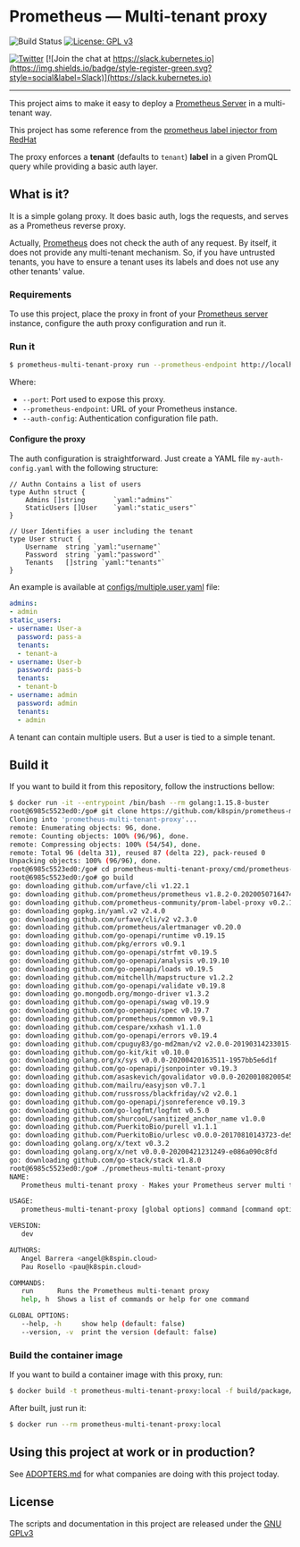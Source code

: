 # Prometheus — Multi-tenant proxy

![Build Status](https://action-badges.now.sh/k8spin/k8spin-operator)
[![License: GPL v3](https://img.shields.io/badge/License-GPLv3-blue.svg)](https://www.gnu.org/licenses/gpl-3.0)

[![Twitter](https://img.shields.io/twitter/url/https/twitter.com/k8spin.svg?style=social&label=Follow%20%40k8spin)](https://twitter.com/k8spin)
[![Join the chat at https://slack.kubernetes.io](https://img.shields.io/badge/style-register-green.svg?style=social&label=Slack)](https://slack.kubernetes.io)

------

This project aims to make it easy to deploy a [Prometheus Server](https://github.com/prometheus/prometheus)
in a multi-tenant way.

This project has some reference from the [prometheus label injector from RedHat](https://github.com/openshift/prom-label-proxy)

The proxy enforces a **tenant** (defaults to `tenant`) **label** in a given PromQL query while providing a basic auth layer.

## What is it?

It is a simple golang proxy. It does basic auth, logs the requests, and serves as a Prometheus reverse proxy.

Actually, [Prometheus](https://github.com/prometheus/prometheus) does not check the auth of any request.
By itself, it does not provide any multi-tenant mechanism. So, if you have untrusted tenants,
you have to ensure a tenant uses its labels and does not use any other tenants' value.

### Requirements

To use this project, place the proxy in front of your [Prometheus server](https://github.com/prometheus/prometheus)
instance, configure the auth proxy configuration and run it.

### Run it

```bash
$ prometheus-multi-tenant-proxy run --prometheus-endpoint http://localhost:9090 --port 9091 --auth-config ./my-auth-config.yaml
```

Where:

- `--port`: Port used to expose this proxy.
- `--prometheus-endpoint`: URL of your Prometheus instance.
- `--auth-config`: Authentication configuration file path.

#### Configure the proxy

The auth configuration is straightforward. Just create a YAML file `my-auth-config.yaml` with the following structure:

```golang
// Authn Contains a list of users
type Authn struct {
	Admins []string       `yaml:"admins"`
	StaticUsers []User    `yaml:"static_users"`
}

// User Identifies a user including the tenant
type User struct {
	Username  string `yaml:"username"`
	Password  string `yaml:"password"`
	Tenants   []string `yaml:"tenants"`
}
```

An example is available at [configs/multiple.user.yaml](configs/multiple.user.yaml) file:

```yaml
admins:
- admin
static_users:
- username: User-a
  password: pass-a
  tenants:
  - tenant-a
- username: User-b
  password: pass-b
  tenants:
  - tenant-b
- username: admin
  password: admin
  tenants:
  - admin
```

A tenant can contain multiple users. But a user is tied to a simple tenant.

## Build it

If you want to build it from this repository, follow the instructions bellow:

```bash
$ docker run -it --entrypoint /bin/bash --rm golang:1.15.8-buster
root@6985c5523ed0:/go# git clone https://github.com/k8spin/prometheus-multi-tenant-proxy.git
Cloning into 'prometheus-multi-tenant-proxy'...
remote: Enumerating objects: 96, done.
remote: Counting objects: 100% (96/96), done.
remote: Compressing objects: 100% (54/54), done.
remote: Total 96 (delta 31), reused 87 (delta 22), pack-reused 0
Unpacking objects: 100% (96/96), done.
root@6985c5523ed0:/go# cd prometheus-multi-tenant-proxy/cmd/prometheus-multi-tenant-proxy/
root@6985c5523ed0:/go# go build
go: downloading github.com/urfave/cli v1.22.1
go: downloading github.com/prometheus/prometheus v1.8.2-0.20200507164740-ecee9c8abfd1
go: downloading github.com/prometheus-community/prom-label-proxy v0.2.1-0.20210129135803-4c30ca94e827
go: downloading gopkg.in/yaml.v2 v2.4.0
go: downloading github.com/urfave/cli/v2 v2.3.0
go: downloading github.com/prometheus/alertmanager v0.20.0
go: downloading github.com/go-openapi/runtime v0.19.15
go: downloading github.com/pkg/errors v0.9.1
go: downloading github.com/go-openapi/strfmt v0.19.5
go: downloading github.com/go-openapi/analysis v0.19.10
go: downloading github.com/go-openapi/loads v0.19.5
go: downloading github.com/mitchellh/mapstructure v1.2.2
go: downloading github.com/go-openapi/validate v0.19.8
go: downloading go.mongodb.org/mongo-driver v1.3.2
go: downloading github.com/go-openapi/swag v0.19.9
go: downloading github.com/go-openapi/spec v0.19.7
go: downloading github.com/prometheus/common v0.9.1
go: downloading github.com/cespare/xxhash v1.1.0
go: downloading github.com/go-openapi/errors v0.19.4
go: downloading github.com/cpuguy83/go-md2man/v2 v2.0.0-20190314233015-f79a8a8ca69d
go: downloading github.com/go-kit/kit v0.10.0
go: downloading golang.org/x/sys v0.0.0-20200420163511-1957bb5e6d1f
go: downloading github.com/go-openapi/jsonpointer v0.19.3
go: downloading github.com/asaskevich/govalidator v0.0.0-20200108200545-475eaeb16496
go: downloading github.com/mailru/easyjson v0.7.1
go: downloading github.com/russross/blackfriday/v2 v2.0.1
go: downloading github.com/go-openapi/jsonreference v0.19.3
go: downloading github.com/go-logfmt/logfmt v0.5.0
go: downloading github.com/shurcooL/sanitized_anchor_name v1.0.0
go: downloading github.com/PuerkitoBio/purell v1.1.1
go: downloading github.com/PuerkitoBio/urlesc v0.0.0-20170810143723-de5bf2ad4578
go: downloading golang.org/x/text v0.3.2
go: downloading golang.org/x/net v0.0.0-20200421231249-e086a090c8fd
go: downloading github.com/go-stack/stack v1.8.0
root@6985c5523ed0:/go# ./prometheus-multi-tenant-proxy
NAME:
   Prometheus multi-tenant proxy - Makes your Prometheus server multi tenant

USAGE:
   prometheus-multi-tenant-proxy [global options] command [command options] [arguments...]

VERSION:
   dev

AUTHORS:
   Angel Barrera <angel@k8spin.cloud>
   Pau Rosello <pau@k8spin.cloud>

COMMANDS:
   run      Runs the Prometheus multi-tenant proxy
   help, h  Shows a list of commands or help for one command

GLOBAL OPTIONS:
   --help, -h     show help (default: false)
   --version, -v  print the version (default: false)
```

### Build the container image

If you want to build a container image with this proxy, run:

```bash
$ docker build -t prometheus-multi-tenant-proxy:local -f build/package/Dockerfile .
```

After built, just run it:

```bash
$ docker run --rm prometheus-multi-tenant-proxy:local
```

## Using this project at work or in production?

See [ADOPTERS.md](ADOPTERS.md) for what companies are doing with this project today.

## License

The scripts and documentation in this project are released under the [GNU GPLv3](LICENSE)
